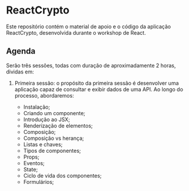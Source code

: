 # ReactCrypto

Este repositório contém o material de apoio e o código da aplicação ReactCrypto, desenvolvida durante o workshop de React.

## Agenda

Serão três sessões, todas com duração de aproximadamente 2 horas, dividas em:

1. Primeira sessão: o propósito da primeira sessão é desenvolver uma aplicação capaz de consultar e exibir dados de uma API. Ao longo do processo, abordaremos:

    - Instalação;
    - Criando um componente;
    - Introdução ao JSX;
    - Renderização de elementos;
    - Composição;
    - Composição vs herança;
    - Listas e chaves;
    - Tipos de componentes;
    - Props;
    - Eventos;
    - State;
    - Ciclo de vida dos componentes;
    - Formulários;